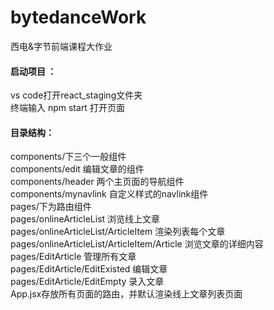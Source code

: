 # bytedanceWork

西电&amp;字节前端课程大作业

#### 启动项目 ：

vs code打开react_staging文件夹  
终端输入 npm start 打开页面  

#### 目录结构：

components/下三个一般组件  
components/edit 编辑文章的组件  
components/header 两个主页面的导航组件  
components/mynavlink 自定义样式的navlink组件  
pages/下为路由组件  
pages/onlineArticleList  浏览线上文章  
pages/onlineArticleList/ArticleItem 渲染列表每个文章  
pages/onlineArticleList/ArticleItem/Article 浏览文章的详细内容  
pages/EditArticle 管理所有文章  
pages/EditArticle/EditExisted 编辑文章  
pages/EditArticle/EditEmpty 录入文章  
App.jsx存放所有页面的路由，并默认渲染线上文章列表页面   

